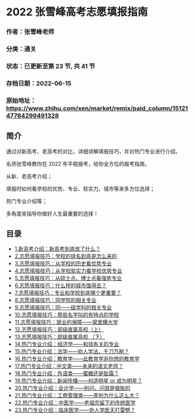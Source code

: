 # 2022 张雪峰高考志愿填报指南

### 作者：张雪峰老师

### 分类：通关

### 状态：已更新至第 23 节, 共 41 节

### 存档日期：2022-06-15

### 原始地址：https://www.zhihu.com/xen/market/remix/paid_column/1512147784299491328


## 简介
通过对新高考、老高考的对比，详细讲解填报技巧，并对热门专业进行介绍。


名师张雪峰教你在 2022 年平稳报考，给你全方位的报考指南。


从新、老高考介绍；


填报时如何看学校的优势、专业、软实力、城市等来多方位选择；


热门专业介绍等；


多角度来指导你做好人生最重要的选择！




## 目录
- [1.新高考介绍：新高考到底改了什么？](1.新高考介绍：新高考到底改了什么？.md)<!-- 2022-06-09 08:56 -->
- [2.志愿填报技巧：学校的排名到底是怎么来的](2.志愿填报技巧：学校的排名到底是怎么来的.md)<!-- 2022-06-09 09:14 -->
- [3.志愿填报技巧：从学校的历史看优势专业](3.志愿填报技巧：从学校的历史看优势专业.md)<!-- 2022-06-09 09:15 -->
- [4.志愿填报技巧：从学校软实力看学校优势专业](4.志愿填报技巧：从学校软实力看学校优势专业.md)<!-- 2022-06-09 09:16 -->
- [5.志愿填报技巧：从硕士点、博士点看强势专业](5.志愿填报技巧：从硕士点、博士点看强势专业.md)<!-- 2022-06-09 09:18 -->
- [6.志愿填报技巧：什么样的城市值得去？](6.志愿填报技巧：什么样的城市值得去？.md)<!-- 2022-06-09 09:20 -->
- [7.志愿填报技巧：专业和学校到底哪个更重要？](7.志愿填报技巧：专业和学校到底哪个更重要？.md)<!-- 2022-06-09 09:22 -->
- [8.志愿填报技巧：同学院的相关专业](8.志愿填报技巧：同学院的相关专业.md)<!-- 2022-06-09 09:26 -->
- [9.志愿填报技巧：同一一级学科的相关专业](9.志愿填报技巧：同一一级学科的相关专业.md)<!-- 2022-06-09 09:30 -->
- [10.志愿填报技巧：那些名字叫的有特点的学校](10.志愿填报技巧：那些名字叫的有特点的学校.md)<!-- 2022-06-09 09:31 -->
- [11.志愿填报技巧：就业的保障——窝里横大学](11.志愿填报技巧：就业的保障——窝里横大学.md)<!-- 2022-06-09 09:32 -->
- [12.志愿填报技巧：部级直属高校（上）](12.志愿填报技巧：部级直属高校（上）.md)<!-- 2022-06-09 09:36 -->
- [13.志愿填报技巧：部级直属高校 （下）](13.志愿填报技巧：部级直属高校%20（下）.md)<!-- 2022-06-09 09:41 -->
- [14.热门专业介绍：经济学——和钱有关的专业](14.热门专业介绍：经济学——和钱有关的专业.md)<!-- 2022-06-09 09:45 -->
- [15.热门专业介绍：法学——劝人学法，千刀万剐？](15.热门专业介绍：法学——劝人学法，千刀万剐？.md)<!-- 2022-06-09 09:55 -->
- [16.热门专业介绍：教育学——此教育学非你想的教育学](16.热门专业介绍：教育学——此教育学非你想的教育学.md)<!-- 2022-06-09 09:59 -->
- [17.热门专业介绍：中文类——未来的语文老师？](17.热门专业介绍：中文类——未来的语文老师？.md)<!-- 2022-06-09 10:05 -->
- [18.热门专业介绍：外语类——蜜糖还是砒霜？](18.热门专业介绍：外语类——蜜糖还是砒霜？.md)<!-- 2022-06-09 10:31 -->
- [19.热门专业介绍：新闻传播——创造明星 or 成为明星？](19.热门专业介绍：新闻传播——创造明星%20or%20成为明星？.md)<!-- 2022-06-09 12:36 -->
- [20.热门专业介绍：会计学——别问，问就是做账的](20.热门专业介绍：会计学——别问，问就是做账的.md)<!-- 2022-06-09 13:16 -->
- [21.热门专业介绍：工商管理类——差别为什么这么大？](21.热门专业介绍：工商管理类——差别为什么这么大？.md)<!-- 2022-06-10 08:22 -->
- [22.热门专业介绍：中医学——老祖宗留下的传统医学](22.热门专业介绍：中医学——老祖宗留下的传统医学.md)<!-- 2022-06-10 08:50 -->
- [23.热门专业介绍：临床医学——劝人学医天打雷劈？](23.热门专业介绍：临床医学——劝人学医天打雷劈？.md)<!-- 2022-06-13 10:44 -->